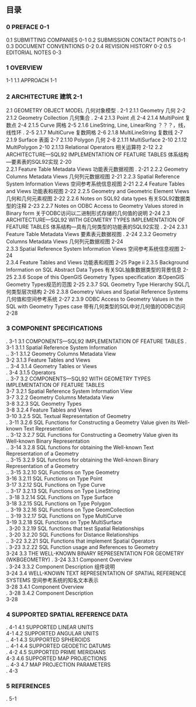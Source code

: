 ## 目录

### 0 PREFACE                                             0-1 

0.1 SUBMITTING COMPANIES                         0-1 
0.2 SUBMISSION CONTACT POINTS              0-1 
0.3 DOCUMENT CONVENTIONS                     0-2 
0.4 REVISION HISTORY                                     0-2 
0.5 EDITORIAL NOTES                                       0-3 

### 1 OVERVIEW                                          

 1-1 1.1 APPROACH                                          1-1 

### 2 ARCHITECTURE 建筑                                      2-1 

2.1 GEOMETRY OBJECT MODEL 几何对象模型                                 . 2-1 
2.1.1 Geometry 几何                                       2-2 
2.1.2 Geometry Collection  几何集合                                . 2-4 
2.1.3 Point 点                                           2-4 
2.1.4 MultiPoint 复数点                            2-4 
2.1.5 Curve 网格                                         2-5 
2.1.6 LineString, Line, LinearRing ？？？，线，线性环                              . 2-5 
2.1.7 MultiCurve  复数网格  2-6 
2.1.8 MultiLineString 复数线  2-7 
2.1.9 Surface 表面  2-7 
2.1.10 Polygon  几何  2-8 
2.1.11 MultiSurface   2-10 
2.1.12 MultiPolygon   2-10 
2.1.13 Relational Operators 相关运算符                                  2-12 
2.2 ARCHITECTURE—SQL92 IMPLEMENTATION OF FEATURE TABLES 体系结构—要素表的SQL92实现  2-20  
2.2.1 Feature Table Metadata Views  功能表元数据视图                           . 2-21 
2.2.2 Geometry Columns Metadata Views 几何列元数据视图                          2-21 
2.2.3 Spatial Reference System Information Views 空间参考系统信息视图     2-21 
2.2.4 Feature Tables and Views  功能表和视图                              2-22 
2.2.5 Geometry and Geometric Element Views  几何和几何元素视图   2-22 
2.2.6 Notes on SQL92 data types 有关SQL92数据类型的注释  2-23 
2.2.7 Notes on ODBC Access to Geometry Values stored in Binary form 关于ODBC访问以二进制形式存储的几何值的说明 2-24 
2.3 ARCHITECTURE—SQL92 WITH GEOMETRY TYPES IMPLEMENTATION OF FEATURE TABLES  体系结构—具有几何类型的功能表的SQL92实现 . 2-24 
2.3.1 Feature Table Metadata Views 要素表元数据视图 . 2-24 
2.3.2 Geometry Columns Metadata Views 几何列元数据视图 2-24   
2.3.3 Spatial Reference System Information Views 空间参考系统信息视图 2-24  
2.3.4 Feature Tables and Views 功能表和视图 2-25 
Page ii 2.3.5 Background Information on SQL Abstract Data Types 有关SQL抽象数据类型的背景信息 2-25 
2.3.6 Scope of this OpenGIS Geometry Types specification 本OpenGIS Geometry Types规范的范围 2-25 
2.3.7 SQL Geometry Type Hierarchy  SQL几何类型层次结构 2-26 
2.3.8 Geometry Values and Spatial Reference Systems  几何值和空间参考系统 2-27 
2.3.9 ODBC Access to Geometry Values in the SQL with Geometry Types case 带有几何类型的SQL中对几何值的ODBC访问  2-28 

### 3 COMPONENT SPECIFICATIONS                

 . 3-1 3.1 COMPONENTS—SQL92 IMPLEMENTATION OF FEATURE TABLES               . 3-1 
3.1.1 Spatial Reference System Information                         
.. 3-1 
3.1.2 Geometry Columns Metadata View                            
3-2 
3.1.3 Feature Tables and Views                               
.. 3-4 
3.1.4 Geometry Tables or Views                                
. 3-4 
3.1.5 Operators                                       
.. 3-7 3.2 COMPONENTS—SQL92 WITH GEOMETRY TYPES IMPLEMENTATION OF FEATURE TABLES    
3-7 3.2.1 Spatial Reference System Information View                        
3-7 3.2.2 Geometry Columns Metadata View                            
3-8 3.2.3 SQL Geometry Types                                   
3-8 3.2.4 Feature Tables and Views                                
3-10 3.2.5 SQL Textual Representation of Geometry                       
. 3-11 3.2.6 SQL Functions for Constructing a Geometry Value given its Well-known Text Representation                                         
.. 3-12 3.2.7 SQL Functions for Constructing a Geometry Value given its Well-known Binary Representation                                         
.. 3-14 3.2.8 SQL functions for obtaining the Well-known Text Representation of a Geometry    
.. 3-15 3.2.9 SQL functions for obtaining the Well-known Binary Representation of a Geometry  
.. 3-15 3.2.10 SQL Functions on Type Geometry                            
3-16 3.2.11 SQL Functions on Type Point                               
3-17 3.2.12 SQL Functions on Type Curve                             
.. 3-17 3.2.13 SQL Functions on Type LineString                           
. 3-18 3.2.14 SQL Functions on Type Surface                             
3-18 3.2.15 SQL Functions on Type Polygon                           
.. 3-19 3.2.16 SQL Functions on Type GeomCollection                       
.. 3-19 3.2.17 SQL Functions on Type MultiCurve                            
3-19 3.2.18 SQL Functions on Type MultiSurface                         
. 3-20 3.2.19 SQL functions that test Spatial Relationships                      
. 3-20 3.2.20 SQL Functions for Distance Relationships                       
.. 3-22 3.2.21 SQL Functions that implement Spatial Operators                   
. 3-23 3.2.22 SQL Function usage and References to Geometry                     
3-24 3.3 THE WELL-KNOWN BINARY REPRESENTATION FOR GEOMETRY (WKBGEOMETRY)     . 3-24 3.3.1 Component Overview                                 
. 3-24 3.3.2 Component Description  组件说明                               
3-24 3.4 WELL-KNOWN TEXT REPRESENTATION OF SPATIAL REFERENCE SYSTEMS  空间参考系统的知名文本表示         
3-28 3.4.1 Component Overview                                 
. 3-28 3.4.2 Component Description                                 
3-28 

### 4 SUPPORTED SPATIAL REFERENCE DATA                         

. 4-1 4.1 SUPPORTED LINEAR UNITS                                   
4-1 4.2 SUPPORTED ANGULAR UNITS                                
.. 4-1 4.3 SUPPORTED SPHEROIDS                                   
.. 4-1 4.4 SUPPORTED GEODETIC DATUMS                              
 . 4-2 4.5 SUPPORTED PRIME MERIDIANS                                 
4-3 4.6 SUPPORTED MAP PROJECTIONS                                
.. 4-3 4.7 MAP PROJECTION PARAMETERS                                
. 4-3 

### 5 REFERENCES                                          

. 5-1